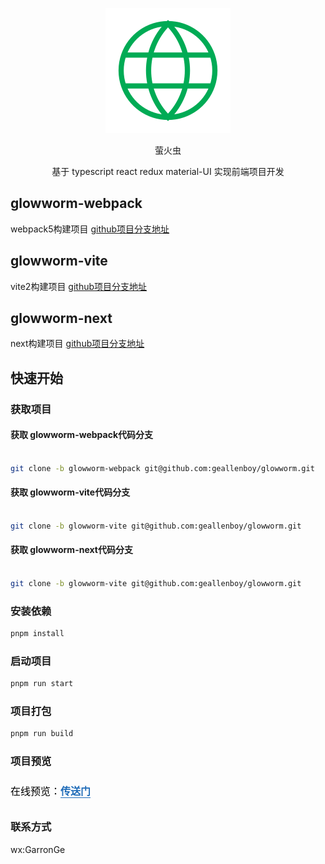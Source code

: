<p align="center">
  <img src="./static/logo.svg" />
  <div align="center">萤火虫</div>
</p>
<p align="center">
  基于 typescript react redux material-UI 实现前端项目开发
</p>

## glowworm-webpack

webpack5构建项目 [github项目分支地址](https://github.com/geallenboy/glowworm/tree/glowworm-webpack)

## glowworm-vite

vite2构建项目 [github项目分支地址](https://github.com/geallenboy/glowworm/tree/glowworm-vite)

## glowworm-next

next构建项目 [github项目分支地址](https://github.com/geallenboy/glowworm/tree/glowworm-next)

## 快速开始

### 获取项目

#### 获取 glowworm-webpack代码分支

```sh

git clone -b glowworm-webpack git@github.com:geallenboy/glowworm.git

```

#### 获取 glowworm-vite代码分支

```sh

git clone -b glowworm-vite git@github.com:geallenboy/glowworm.git

```

#### 获取 glowworm-next代码分支

```sh

git clone -b glowworm-vite git@github.com:geallenboy/glowworm.git

```

### 安装依赖

```sh
pnpm install

```

### 启动项目

```sh
pnpm run start
```

### 项目打包

```sh
pnpm run build
```

### 项目预览

<p data-tool="mdnice编辑器" style="font-size: 16px; padding-top: 8px; padding-bottom: 8px; margin: 0; line-height: 26px; color: black;">在线预览：<a href="https://glowworm.gejialun.vip/" style="text-decoration: none; color: #1e6bb8; word-wrap: break-word; font-weight: bold; border-bottom: 1px solid #1e6bb8;">传送门</a></p>

### 联系方式

wx:GarronGe


